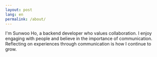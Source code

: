 ```yaml
---
layout: post
lang: en
permalink: /about/
---
```


I'm Sunwoo Ho, a backend developer who values collaboration. I enjoy engaging with people and believe in the importance of communication.  
Reflecting on experiences through communication is how I continue to grow.
